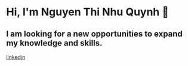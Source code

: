# Hi, I'm Nguyen Thi Nhu Quynh 👋
## I am looking for a new opportunities to expand my knowledge and skills.
[linkedin](www.linkedin.com/in/nguyen-thi-nhu-quynh-91a618280)

<!--
**ntnqu/ntnqu** is a ✨ _special_ ✨ repository because its `README.md` (this file) appears on your GitHub profile.

Here are some ideas to get you started:

- 🔭 I’m currently working on ...
- 🌱 I’m currently learning ...
- 👯 I’m looking to collaborate on ...
- 🤔 I’m looking for help with ...
- 💬 Ask me about ...
- 📫 How to reach me: ...
- 😄 Pronouns: ...
- ⚡ Fun fact: ...
-->
